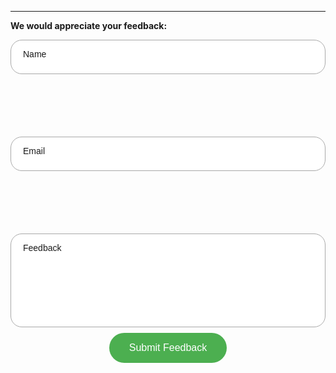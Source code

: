<!-- Leave Feedback Form -->

---

<style>
.input-container {
    position: relative;
    width: 100%;
    height: 55px;
    margin-bottom: 100px;
}
.input-container input:valid + .input-label,
.input-container:focus-within .input-label {
    top: 10%;
    font-size: 12px;
}
.styled-input,
.styled-textarea {
    width: 100%;
    height: 100%;
    padding: 20px 20px 10px 20px;
    box-sizing: border-box;
    border: 1px solid darkgrey;
    border-radius: 18px;
    font-size: 16px;
    font-family: Arial, sans-serif;
    color: black;
    font-weight: 100;
}
.styled-textarea {
    height: 150px;
    resize: none;
}
.input-label {
    position: absolute;
    left: 20px;
    top: 30%;
    transform: translateY(-10%);
    transition: 0.2s ease;
    font-family: Arial, sans-serif;
    font-weight: 100;
}
.input-container:focus-within .input-label {
    top: 10%;
    font-size: 12px;
}
#button-container {
    display: flex;
    justify-content: center;
    align-items: center;
}
.submit-button {
    background-color: #4CAF50;
    border: none;
    color: white;
    padding: 15px 32px;
    text-align: center;
    text-decoration: none;
    display: inline-block;
    font-size: 16px;
    margin: 4px 2px;
    cursor: pointer;
    transition-duration: 0.4s;
    border-radius: 25px;
}
.submit-button:hover {
    background-color: #4eb952;
}
</style>

**We would appreciate your feedback:**

<form action="https://formsubmit.co/your-endpoint-here" method="POST">
    <div class="input-container">
        <input type="text" id="name" name="name" class="styled-input" required>
        <label for="name" class="input-label">Name</label>
    </div>
    <div class="input-container">
        <input type="email" id="email" name="email" class="styled-input" required>
        <label for="email" class="input-label">Email</label>
    </div>
    <div class="input-container">
        <textarea id="feedback" name="feedback" class="styled-input styled-textarea" required></textarea>
        <label for="feedback" class="input-label">Feedback</label>
    </div>
    <input type="hidden" name="_next" value="https://yourthankyoupage.co">
    <input type="hidden" name="_subject" value="Feedback Submission">
    <input type="hidden" name="_cc" value="info@yourcompany.com">
    <input type="hidden" name="_autoresponse" value="Thank you for your feedback. We value every input we receive.">
    <div id="button-container">
        <button type="submit" class="submit-button" id="submit-button">Submit Feedback</button>
    </div>
</form>
